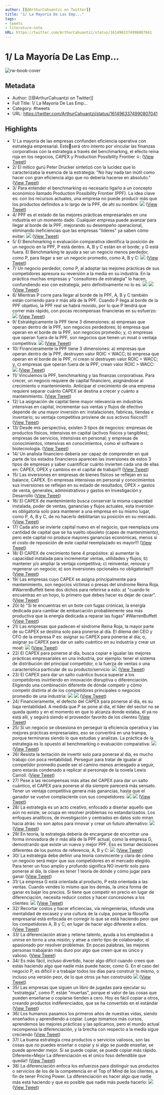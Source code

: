 ```yaml
---
author: [[@ArthurCahuantzi on Twitter]]
title: "1/ La Mayoría De Las Emp..."
tags: 
- tweets
- literature-note
URL: https://twitter.com/ArthurCahuantzi/status/1614963374990807041
---
```

# 1/ La Mayoría De Las Emp...

![rw-book-cover](https://pbs.twimg.com/profile_images/1492131334847823875/5fCHhO9P.jpg)

## Metadata
- Author: [[@ArthurCahuantzi on Twitter]]
- Full Title: 1/ La Mayoría De Las Emp...
- Category: #tweets
- URL: https://twitter.com/ArthurCahuantzi/status/1614963374990807041

## Highlights
- 1/ La mayoría de las empresas confunden eficiencia operativa con estrategia empresarial. Este🧵será otro intento por vincular las finanzas corporativas con la estrategia a través del benchmarking, el efecto reina roja en los negocios, CAPEX y Production Possibility Frontier ↓: ([View Tweet](https://twitter.com/ArthurCahuantzi/status/1614963374990807041))
- 2/ El mítico gurú Peter Drucker sintetizó con la lucidez que lo caracterizaba la esencia de la estrategia: 
  "No hay nada tan inútil como hacer con gran eficiencia algo que no debería hacerse en absoluto." ([View Tweet](https://twitter.com/ArthurCahuantzi/status/1614963523557154817))
- 3/ Para entender el benchmarking es necesario ligarlo a un concepto económico llamado Production Possibility Frontier (PPF). La idea clave es: con los recursos actuales, una empresa no puede producir más que los productos definidos a lo largo de la PPF, de ahí su nombre: 
  ![](https://pbs.twimg.com/media/FmmBBepagAE6ra0.png) ([View Tweet](https://twitter.com/ArthurCahuantzi/status/1614964031084716034))
- 4/ PPF es el estado de las mejores prácticas empresariales en una industria en un momento dado. Cualquier empresa puede avanzar para llegar al borde de la PPF, mejorando su desempeño operacional, eliminando ineficiencias que las empresas "líderes" ya saben cómo evitar: 
  ![](https://pbs.twimg.com/media/FmmBYdXaUAAucIH.png) ([View Tweet](https://twitter.com/ArthurCahuantzi/status/1614964395880185857))
- 5/ El Benchmarking o evaluación comparativa identifica la posición de un negocio en la PPF, P está dentro. A, B y C están en el borde; y G está fuera. El Benchmarking te ayuda a ser un negocio menos perdedor, como P, para llegar a ser un negocio promedio, como A, B y C: 
  ![](https://pbs.twimg.com/media/FmmCCLEaAAAAk0_.png) ([View Tweet](https://twitter.com/ArthurCahuantzi/status/1614964994847686656))
- 7/ Un negocio perdedor, como P, al adoptar las mejores prácticas de sus competidores apresura su reversión a la media en su industria. En la práctica muchas empresas y "consultores de estrategia" lo hacen, confundiendo eso con estrategia, pero definitivamente no lo es: 
  ![](https://pbs.twimg.com/media/FmmD9V-aEAMSGSL.png) 
  ![](https://pbs.twimg.com/media/FmmD_uRaUAA2xSe.png) ([View Tweet](https://twitter.com/ArthurCahuantzi/status/1614967121779245058))
- 8/ Mientras P corre para llegar al borde de la PPF, A, B y C también están corriendo para ir más allá de la PPF. Cuando P llega al borde de la PPF objetivo, la PPF real se habrá movido, por lo que P tendrá que correr más rápido, con pocas recompensas financieras en su esfuerzo: 
  ![](https://pbs.twimg.com/media/FmmEKIjaUAAjtF9.png) ([View Tweet](https://twitter.com/ArthurCahuantzi/status/1614967328336134146))
- 9/ Estratégicamente la PPF tiene 3 dimensiones: a) empresas que operan dentro de la PPF, son negocios perdedores; b) empresa que operan en el borde de la PPF, son negocios promedio; y, c) empresas que operan fuera de la PPF, son negocios que tienen un moat o ventaja competitiva: 
  ![](https://pbs.twimg.com/media/FmmEnJEagAYgUWV.png) ([View Tweet](https://twitter.com/ArthurCahuantzi/status/1614967897507659780))
- 10/ Financieramente la PPF tiene 3 dimensiones: a) empresas que operan dentro de la PPF, destruyen valor ROIC < WACC; b) empresa que operan en el borde de la PPF, ni crean ni destruyen valor ROIC = WACC; y, c) empresas que operan fuera de la PPF, crean valor ROIC > WACC: 
  ![](https://pbs.twimg.com/media/FmmFB_jaEAIjsdh.png) ([View Tweet](https://twitter.com/ArthurCahuantzi/status/1614968287196254210))
- 11/ Vinculemos la PPF, benchmarking y las finanzas corporativas. Para crecer, un negocio requiere de capital financiero, asignándose al crecimiento o mantenimiento. Anticipar el crecimiento de una empresa requiere separar cuánto CAPEX se destina a crecer y cuánto a mantenimiento. ([View Tweet](https://twitter.com/ArthurCahuantzi/status/1614968738067148805))
- 12/ La asignación de capital tiene mayor relevancia en industrias intensivas en capital, incrementar sus ventas y flujos de efectivo depende de una mayor inversión en: instalaciones, fabricas, tiendas e inventario; su ventaja competitiva proviene de sus activos físicos!!! ([View Tweet](https://twitter.com/ArthurCahuantzi/status/1614969303580958720))
- 13/ Desde mis perspectiva, existen 3 tipos de negocios: empresas de productos físicos, intensivas en capital (activos físicos y tangibles); empresas de servicios, intensivas en personal; y empresas de conocimientos, intensivas en conocimientos, como el software o biotecnología. ([View Tweet](https://twitter.com/ArthurCahuantzi/status/1614969541313822722))
- 14/ Un analista financiero debería ser capaz de comprender en qué parte de los estados financieros aparecen las inversiones de estos 3 tipos de empresas y saber cuantificar cuánto invierten cada una de ellas en: CAPEX, OPEX y cambios en el capital de trabajo!!! ([View Tweet](https://twitter.com/ArthurCahuantzi/status/1614969940846546949))
- 15/ Las inversiones en empresas de bienes físicos se reflejan en su balance, CAPEX. En empresas intensivas en personal y conocimientos sus inversiones se reflejan en su estado de resultados, OPEX = gastos de venta, generales, administrativos y gastos en Investigación y Desarrollo ([View Tweet](https://twitter.com/ArthurCahuantzi/status/1614970167217508352))
- 16/ El CAPEX de mantenimiento busca conservar la misma capacidad instalada, poder de ventas, ganancias y flujos actuales, esta inversión es obligatoria solo para mantener a una empresa en su mismo lugar, como P, A, B y C, de no hacerlo debilitarían su posición en su mercado. ([View Tweet](https://twitter.com/ArthurCahuantzi/status/1614970837076951041))
- 17/ Cada año se invierte capital nuevo en el negocio, que reemplaza una cantidad de capital que se ha vuelto obsoleto (capex de mantenimiento), pero este capital no produce mayores ganancias económicas, menos si el costo de reposición de este capital reemplazado es mayor!!! ([View Tweet](https://twitter.com/ArthurCahuantzi/status/1614973274143834113))
- 18/ El CAPEX de crecimiento tiene 4 propósitos: a) aumentar la capacidad instalada para incrementar ventas, utilidades y flujos; b) mantener y/o ampliar la ventaja competitiva; c) reinventar, renovar y regenerar un negocio; e) son inversiones opcionales no obligatorias!!! ([View Tweet](https://twitter.com/ArthurCahuantzi/status/1614973351344148480))
- 19/ Las empresas cuyo CAPEX se asigna principalmente para mantenimiento, son negocios víctimas o presas del síndrome Reina Roja. #WarrenBuffett tiene dos dichos para referirse a esto:
  a) "cuando te encuentras en un hoyo, lo primero que debes hacer es dejar de cavar". ([View Tweet](https://twitter.com/ArthurCahuantzi/status/1614974234572509184))
- 20/ b) "Si te encuentras en un bote con fugas crónicas, la energía dedicada para cambiar de embarcación probablemente sea más productiva que la energía dedicada a reparar las fugas" #WarrenBuffett ([View Tweet](https://twitter.com/ArthurCahuantzi/status/1614974544770658307))
- 21/ Las empresas que padecen el síndrome Reina Roja, la mayor parte de su CAPEX se destina solo para ponerse al día. El dilema del CEO y CFO de la empresa P es: asignar su CAPEX para ponerse al día; o, asignar su CAPEX para dar un salto cuántico en su industria y crear un moat: 
  ![](https://pbs.twimg.com/media/FmmLC_iagAAAQWZ.png) ([View Tweet](https://twitter.com/ArthurCahuantzi/status/1614974836572397569))
- 22/ El CAPEX para ponerse al día, busca copiar e igualar las mejores prácticas empresariales en una industria, por ejemplo: tener el sistema de distribución del principal competidor, o la fuerza de ventas o una característica particular de su producto/servicio: 
  ![](https://pbs.twimg.com/media/FmmLr6QacAEWi7M.png) ([View Tweet](https://twitter.com/ArthurCahuantzi/status/1614975581380124672))
- 23/ El CAPEX para dar un salto cuántico busca superar a los competidores invirtiendo en innovación disruptiva o diferenciación. Eligiendo una combinación diferente de dónde competir y cómo competir distinta al de los competidores principales o negocios promedio de una industria: 
  ![](https://pbs.twimg.com/media/FmmMZwHaEAEmQKQ.png) 
  ![](https://pbs.twimg.com/media/FmmMdaVakAIhq7L.png) ([View Tweet](https://twitter.com/ArthurCahuantzi/status/1614976569675587584))
- 24/ Financieramente, el defecto del CAPEX para ponerse al día, es su baja rentabilidad. A medida que P se pone al día, el líder del sector no se queda quieto y en el momento en que lo alcanza donde estaba, él ya no está allí, y seguirá siendo el proveedor favorito de los clientes ([View Tweet](https://twitter.com/ArthurCahuantzi/status/1614977062204227589))
- 25/ Si un negocio se obsesiona en perseguir la eficiencia operativa y las mejores prácticas empresariales, eso se convertirá en una trampa, porque terminaras siendo lo que estudias y analizas. La práctica de la estrategia es lo opuesto al benchmarking o evaluación comparativa: 
  ![](https://pbs.twimg.com/media/FmmNZy6acAMUizq.png) ([View Tweet](https://twitter.com/ArthurCahuantzi/status/1614977673628893185))
- 26/ Resista la tentación de invertir solo para ponerse al día, es mucho trabajo con poca rentabilidad. Perseguir para tratar de igualar al competidor promedio puede ser el camino menos arriesgado a seguir, pero estarás condenado a replicar al personaje de la novela Lewis Carroll. ([View Tweet](https://twitter.com/ArthurCahuantzi/status/1614977919465705475))
- 27/ Pese a las recompensas más altas del CAPEX para dar un salto cuántico, el CAPEX para ponerse al día siempre parecerá más sensato. Tener un ventaja competitiva genera más ganancias, hasta que el ganador se vuelve complaciente con sus competidores: 
  ![](https://pbs.twimg.com/media/FmmOHVHaUAEWMDP.png) 
  ![](https://pbs.twimg.com/media/FmmOhbXaAAYitAD.png) ([View Tweet](https://twitter.com/ArthurCahuantzi/status/1614978785052442625))
- 28/ La estrategia es un acto creativo, enfocado a diseñar aquello que aún no existe; se ocupa en resolver problemas no estandarizados. Los enfoques analíticos, de investigación y centrados en datos solo miran hacia atrás: no son aptos para innovar y crear un futuro alternativo: 
  ![](https://pbs.twimg.com/media/FmmO5J_agAI3wAi.png) ([View Tweet](https://twitter.com/ArthurCahuantzi/status/1614979152507203586))
- 29/ En teoría, la estrategia debería de encargarse de encontrar una forma innovadora de ir más allá de la PPF actual, como la empresa G, demostrando que existe un nueva y mejor PPF. Eso es tomar decisiones diferentes de los puntos de referencia, A, B y C: 
  ![](https://pbs.twimg.com/media/FmmPVT7akAABJBf.png) ([View Tweet](https://twitter.com/ArthurCahuantzi/status/1614979668729290761))
- 30/ La estrategia debe definir una teoría convincente y clara de cómo un negocio será mejor que sus competidores en el mercado elegido. Para tener un foso amplio y profundo significa NO invertir solo para ponerse al día, la clave es tener 1 teoría de dónde y cómo jugar para ganar ([View Tweet](https://twitter.com/ArthurCahuantzi/status/1614979887579660289))
- 31/ La empresa G está orientada al producto, P está orientada a las ventas. Cuando vendes lo mismo que los demás, la única forma de ganar es bajar los precios. Si tiene que competir en precio en lugar de diferenciación, necesita reducir costos y hacer concesiones a los clientes: 
  ![](https://pbs.twimg.com/media/FnFcTSFaYAArNR1.png) ([View Tweet](https://twitter.com/ArthurCahuantzi/status/1617175439402754050))
- 32/ Recortar costos y hacer eficiencias, vía reingenierías, infunde una mentalidad de escasez y una cultura de la culpa, porque la filosofía empresarial está enfocada en corregir lo que se está haciendo peor que los competidores A, B y C; en lugar de hacer algo diferente a ellos. ([View Tweet](https://twitter.com/ArthurCahuantzi/status/1617175627299160066))
- 33/ La diferenciación atrae y retiene talento, ayuda a los empleados a unirse en torno a una misión; y atrae a cierto tipo de colaborador, el apasionado por resolver problemas. En pocas palabras, las mejores personas trabajarán más duro por algo que creen que es único y valioso. ([View Tweet](https://twitter.com/ArthurCahuantzi/status/1617175867267944448))
- 34/ Es más fácil, incluso divertido, hacer algo difícil cuando crees que estás haciendo algo que nadie más puede hacer, como G. En el caso del negocio P, es difícil ir a trabajar todos los días para construir lo mismo, o incluso una versión peor, de lo que otros ya han construido 
  ![](https://pbs.twimg.com/media/FnFc__CakAEqawH.png) ([View Tweet](https://twitter.com/ArthurCahuantzi/status/1617176019990880259))
- 35/ Las empresas que siguen un libro de jugadas para ejecutar su "estrategia", como P, están "muertas", porque el valor de las cosas que pueden enseñarse o copiarse tienden a cero. Hoy es fácil copiar a otros, creando productos indiferenciados, que se ha convertido en el estándar ([View Tweet](https://twitter.com/ArthurCahuantzi/status/1617176182742450177))
- 36/ Los humanos pasamos los primeros años de nuestras vidas, siendo enseñados y aprendiendo a copiar. Luego tomamos más cursos, aprendemos las mejores prácticas y las aplicamos, pero el mundo actual recompensa la diferenciación, y la brecha con respecto a la media sigue creciendo ([View Tweet](https://twitter.com/ArthurCahuantzi/status/1617176305924964353))
- 37/ La buena estrategia crea productos o servicios valiosos, son las cosas que no puedes enseñar o copiar y si algo se puede enseñar, se puede aprender mejor. Si se puede copiar, se puede copiar más rápido. Diferente>Mejor
  La diferenciación es el único foso defendible que queda!! ([View Tweet](https://twitter.com/ArthurCahuantzi/status/1617176480366092291))
- 38/ La diferenciación enfoca los esfuerzos para distinguir sus productos o servicios de los de la competencia en el Top of Mind de los clientes, a fin de tener Pricing Power. La diferenciación es hacer algo que nadie más está haciendo y que es posible que nadie más pueda hacerlo: 
  ![](https://pbs.twimg.com/media/FnGPUFPakAAfqtP.png) ([View Tweet](https://twitter.com/ArthurCahuantzi/status/1617231929505468416))
